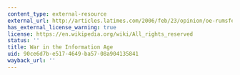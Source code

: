 ```yaml
---
content_type: external-resource
external_url: http://articles.latimes.com/2006/feb/23/opinion/oe-rumsfeld23
has_external_license_warning: true
license: https://en.wikipedia.org/wiki/All_rights_reserved
status: ''
title: War in the Information Age
uid: 90ce6d7b-e517-4649-ba57-08a904135841
wayback_url: ''
---
```

